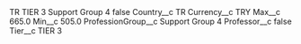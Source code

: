 <?xml version="1.0" encoding="UTF-8"?>
<CustomMetadata xmlns="http://soap.sforce.com/2006/04/metadata" xmlns:xsi="http://www.w3.org/2001/XMLSchema-instance" xmlns:xsd="http://www.w3.org/2001/XMLSchema">
    <label>TR TIER 3 Support Group 4</label>
    <protected>false</protected>
    <values>
        <field>Country__c</field>
        <value xsi:type="xsd:string">TR</value>
    </values>
    <values>
        <field>Currency__c</field>
        <value xsi:type="xsd:string">TRY</value>
    </values>
    <values>
        <field>Max__c</field>
        <value xsi:type="xsd:double">665.0</value>
    </values>
    <values>
        <field>Min__c</field>
        <value xsi:type="xsd:double">505.0</value>
    </values>
    <values>
        <field>ProfessionGroup__c</field>
        <value xsi:type="xsd:string">Support Group 4</value>
    </values>
    <values>
        <field>Professor__c</field>
        <value xsi:type="xsd:boolean">false</value>
    </values>
    <values>
        <field>Tier__c</field>
        <value xsi:type="xsd:string">TIER 3</value>
    </values>
</CustomMetadata>
